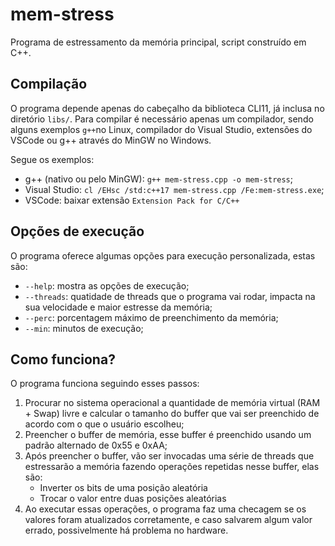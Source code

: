 # mem-stress
Programa de estressamento da memória principal, script construído em C++.

## Compilação
O programa depende apenas do cabeçalho da biblioteca CLI11, já inclusa no diretório `libs/`. Para compilar é necessário apenas um compilador, sendo alguns exemplos `g++`no Linux, compilador do Visual Studio, extensões do VSCode ou g++ através do MinGW no Windows.

Segue os exemplos:

- g++ (nativo ou pelo MinGW): `g++ mem-stress.cpp -o mem-stress`;
- Visual Studio: `cl /EHsc /std:c++17 mem-stress.cpp /Fe:mem-stress.exe`;
- VSCode: baixar extensão `Extension Pack for C/C++`

## Opções de execução
O programa oferece algumas opções para execução personalizada, estas são:

- `--help`: mostra as opções de execução;
- `--threads`: quatidade de threads que o programa vai rodar, impacta na sua velocidade e maior estresse da memória;
- `--perc`: porcentagem máximo de preenchimento da memória;
- `--min`: minutos de execução;

## Como funciona?
O programa funciona seguindo esses passos:

1) Procurar no sistema operacional a quantidade de memória virtual (RAM + Swap) livre e calcular o tamanho do buffer que vai ser preenchido de acordo com o que o usuário escolheu;
2) Preencher o buffer de memória, esse buffer é preenchido usando um padrão alternado de 0x55 e 0xAA;
3) Após preencher o buffer, vão ser invocadas uma série de threads que estressarão a memória fazendo operações repetidas nesse buffer, elas são:
    - Inverter os bits de uma posição aleatória
    - Trocar o valor entre duas posições aleatórias
4) Ao executar essas operações, o programa faz uma checagem se os valores foram atualizados corretamente, e caso salvarem algum valor errado, possivelmente há problema no hardware.

